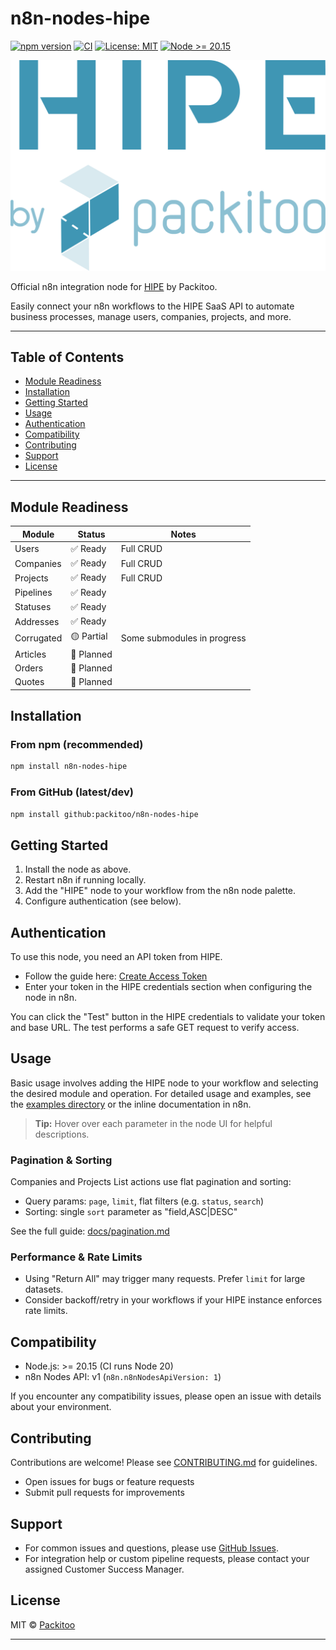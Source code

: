 # n8n-nodes-hipe

[![npm version](https://img.shields.io/npm/v/%40packitoo%2Fn8n-nodes-hipe?label=npm%20version)](https://www.npmjs.com/package/@packitoo/n8n-nodes-hipe)
[![CI](https://github.com/packitoo/n8n-nodes-hipe/actions/workflows/ci.yml/badge.svg)](https://github.com/packitoo/n8n-nodes-hipe/actions/workflows/ci.yml)
[![License: MIT](https://img.shields.io/badge/License-MIT-yellow.svg)](LICENSE.md)
[![Node >= 20.15](https://img.shields.io/badge/node-%3E%3D20.15-brightgreen)](#compatibility)

![Packitoo Logo](docs/logo.svg)


Official n8n integration node for [HIPE](https://hipe.packitoo.com) by Packitoo.

Easily connect your n8n workflows to the HIPE SaaS API to automate business processes, manage users, companies, projects, and more.

---

## Table of Contents
- [Module Readiness](#module-readiness)
- [Installation](#installation)
- [Getting Started](#getting-started)
- [Usage](#usage)
- [Authentication](#authentication)
- [Compatibility](#compatibility)
- [Contributing](#contributing)
- [Support](#support)
- [License](#license)

---


## Module Readiness

| Module       | Status   | Notes                                      |
| ------------ | -------- | ------------------------------------------ |
| Users        | ✅ Ready | Full CRUD                                  |
| Companies    | ✅ Ready | Full CRUD                                  |
| Projects     | ✅ Ready | Full CRUD                                  |
| Pipelines    | ✅ Ready |                                            |
| Statuses     | ✅ Ready |                                            |
| Addresses    | ✅ Ready |                                            |
| Corrugated   | 🟡 Partial | Some submodules in progress                |
| Articles     | 🚧 Planned |                                            |
| Orders       | 🚧 Planned |                                            |
| Quotes       | 🚧 Planned |                                            |

<!-- Update this table as modules mature -->

## Installation

### From npm (recommended)
```bash
npm install n8n-nodes-hipe
```

### From GitHub (latest/dev)
```bash
npm install github:packitoo/n8n-nodes-hipe
```

## Getting Started
1. Install the node as above.
2. Restart n8n if running locally.
3. Add the "HIPE" node to your workflow from the n8n node palette.
4. Configure authentication (see below).

## Authentication

To use this node, you need an API token from HIPE.

- Follow the guide here: [Create Access Token](https://developers.packitoo.com/guides/create-access-token/)
- Enter your token in the HIPE credentials section when configuring the node in n8n.

You can click the "Test" button in the HIPE credentials to validate your token and base URL. The test performs a safe GET request to verify access.

## Usage

Basic usage involves adding the HIPE node to your workflow and selecting the desired module and operation. For detailed usage and examples, see the [examples directory](./examples) or the inline documentation in n8n.

> **Tip:** Hover over each parameter in the node UI for helpful descriptions.

### Pagination & Sorting

Companies and Projects List actions use flat pagination and sorting:

- Query params: `page`, `limit`, flat filters (e.g. `status`, `search`)
- Sorting: single `sort` parameter as "field,ASC|DESC"

See the full guide: [docs/pagination.md](./docs/pagination.md)

### Performance & Rate Limits

- Using "Return All" may trigger many requests. Prefer `limit` for large datasets.
- Consider backoff/retry in your workflows if your HIPE instance enforces rate limits.

## Compatibility

- Node.js: >= 20.15 (CI runs Node 20)
- n8n Nodes API: v1 (`n8n.n8nNodesApiVersion: 1`)

If you encounter any compatibility issues, please open an issue with details about your environment.

## Contributing

Contributions are welcome! Please see [CONTRIBUTING.md](./CONTRIBUTING.md) for guidelines.

- Open issues for bugs or feature requests
- Submit pull requests for improvements

## Support

- For common issues and questions, please use [GitHub Issues](https://github.com/packitoo/n8n-nodes-hipe/issues).
- For integration help or custom pipeline requests, please contact your assigned Customer Success Manager.

## License

MIT © [Packitoo](https://packitoo.com)

---

<!-- TODO: Add links to documentation, and other resources as needed -->
